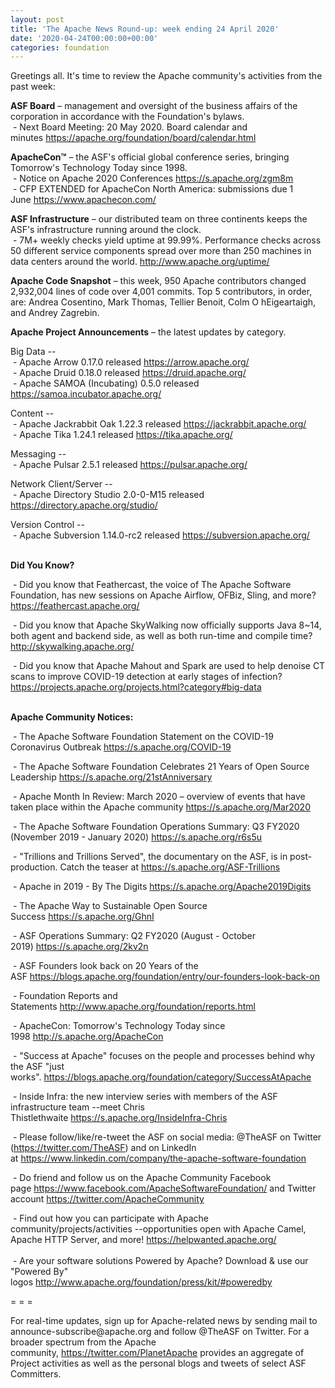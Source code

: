 ```yaml
---
layout: post
title: 'The Apache News Round-up: week ending 24 April 2020'
date: '2020-04-24T00:00:00+00:00'
categories: foundation
---
```

<p></p><p>Greetings all. It's time to review the Apache community's activities from the past week:</p><p><span style="font-weight: 700;">ASF Board</span>&nbsp;– management and oversight of the business affairs of the corporation in accordance with the Foundation's bylaws.<br>&nbsp;- Next Board Meeting: 20 May 2020. Board calendar and minutes&nbsp;<a href="https://apache.org/foundation/board/calendar.html" target="_blank">https://apache.org/foundation/board/calendar.html</a><br></p><p><span style="font-weight: 700;">ApacheCon™</span>&nbsp;– the ASF's official global conference series, bringing Tomorrow's Technology Today since 1998.<br>&nbsp;- Notice on Apache 2020 Conferences&nbsp;<a href="https://s.apache.org/zgm8m" target="_blank">https://s.apache.org/zgm8m</a>&nbsp;<br>&nbsp;- CFP EXTENDED for ApacheCon North America: submissions due 1 June&nbsp;<a href="https://www.apachecon.com/" rel="noreferrer" target="_blank" data-saferedirecturl="https://www.google.com/url?q=https://www.apachecon.com/&amp;source=gmail&amp;ust=1586580638108000&amp;usg=AFQjCNHWvI4YD7_WAkITrTu6zUFosJod2Q">https://www.apachecon.com/</a></p><p><span style="font-weight: 700;"></span></p><p><span style="font-weight: 700;">ASF Infrastructure</span>&nbsp;– our distributed team on three continents keeps the ASF's infrastructure running around the clock.<br>&nbsp;-
 7M+ weekly checks yield uptime at 99.99%. Performance checks across 50
 different service components spread over more than 250 machines in data
 centers around the world.&nbsp;<a href="http://www.apache.org/uptime/" target="_blank">http://www.apache.org/uptime/</a><br></p><p><span style="font-weight: 700;">Apache Code Snapshot</span>&nbsp;– this week, 950 Apache contributors changed 2,932,004 lines of code over 4,001 commits. Top 5 contributors, in order, are: Andrea Cosentino, Mark Thomas, Tellier Benoit, Colm O hEigeartaigh, and Andrey Zagrebin.<br></p><p><span style="font-weight: 700;">Apache Project Announcements</span>&nbsp;– the latest updates by category.</p><p>Big Data --<br>&nbsp;- Apache <span class="il">Arrow</span> 0.17.0 released <a href="https://arrow.apache.org/" rel="noreferrer" target="_blank" data-saferedirecturl="https://www.google.com/url?q=https://arrow.apache.org/&amp;source=gmail&amp;ust=1587728704835000&amp;usg=AFQjCNGIYUUgwfF3LmwoE0FNV8uCpyEu3A">https://<span class="il">arrow</span>.apache.org/</a><br>&nbsp;- Apache <span class="il">Druid</span> 0.18.0 released <a href="https://druid.apache.org/" target="_blank">https://</a><span class="il"><a href="https://druid.apache.org/" target="_blank">druid</a></span><a href="https://druid.apache.org/" target="_blank">.apache.org/</a><br>&nbsp;- Apache SAMOA (Incubating) 0.5.0 released <a href="https://samoa.incubator.apache.org/" target="_blank">https://samoa.incubator.apache.org/</a> <span style="font-size: 14px;"></span><br></p><p>Content --<br>&nbsp;- Apache Jackrabbit Oak 1.22.3 released <a href="https://jackrabbit.apache.org/" target="_blank">https://jackrabbit.apache.org/</a><br>&nbsp;- Apache Tika 1.24.1 released <a href="https://tika.apache.org/" target="_blank">https://tika.apache.org/</a><br></p>Messaging --<br>&nbsp;- Apache Pulsar 2.5.1 released <a href="https://pulsar.apache.org/" target="_blank">https://pulsar.apache.org/</a>&nbsp; <br><p></p><p>Network Client/Server --<br>&nbsp;- Apache Directory Studio 2.0-0-M15 released <a href="https://directory.apache.org/studio/" target="_blank">https://directory.apache.org/studio/</a> </p><p>Version Control --<br>&nbsp;- Apache Subversion 1.14.0-rc2 released <a href="https://subversion.apache.org/" target="_blank">https://subversion.apache.org/</a> <span style="font-size: 14px;"></span></p><p><a href="http://apache.org/foundation/board/calendar.html"><span style="font-weight: 700;"></span></a><br><span style="font-weight: 700;">Did You Know?</span></p><p>&nbsp;- Did you know that Feathercast, the voice of The Apache Software Foundation, has new sessions on Apache Airflow, OFBiz, Sling, and more? <a href="https://feathercast.apache.org/" target="_blank">https://feathercast.apache.org/</a> <br></p><p>&nbsp;- Did you know that Apache SkyWalking now officially supports Java 8~14, both agent and backend side, as well as both run-time and compile time? <a href="http://skywalking.apache.org/" target="_blank">http://skywalking.apache.org/</a>&nbsp;</p><p>&nbsp;- Did you know that Apache Mahout and Spark are used to help denoise CT scans to improve COVID-19 detection at early stages of infection? <a href="https://projects.apache.org/projects.html?category#big-data" target="_blank">https://projects.apache.org/projects.html?category#big-data</a>&nbsp;</p><div><br></div><div><span style="font-weight: 700;">Apache Community Notices:</span></div><p>&nbsp;- The Apache Software Foundation Statement on the COVID-19 Coronavirus Outbreak&nbsp;<a href="https://s.apache.org/COVID-19" target="_blank">https://s.apache.org/COVID-19</a>&nbsp;&nbsp;</p><p>&nbsp;- The Apache Software Foundation Celebrates 21 Years of Open Source Leadership&nbsp;<a href="https://s.apache.org/21stAnniversary" rel="noreferrer" target="_blank" data-saferedirecturl="https://www.google.com/url?q=https://s.apache.org/21stAnniversary&amp;source=gmail&amp;ust=1586580638108000&amp;usg=AFQjCNHhBfHrSsg8TFX4Lwsa4GFZdonhcA">https://s.apache.org/21stAnniv<wbr>ersary</a></p><p>&nbsp;- Apache Month In Review: March 2020 – overview of events that have taken place within the Apache community&nbsp;<a href="https://s.apache.org/Mar2020" target="_blank">https://s.apache.org/Mar2020</a><br></p><p>&nbsp;- The Apache Software Foundation Operations Summary: Q3 FY2020 (November 2019 - January 2020)&nbsp;<a href="https://s.apache.org/r6s5u" target="_blank">https://s.apache.org/r6s5u</a>&nbsp;&nbsp;</p><p>&nbsp;- "Trillions and Trillions Served", the documentary on the ASF, is in post-production. Catch the teaser at&nbsp;<a href="https://s.apache.org/ASF-Trillions">https://s.apache.org/ASF-Trillions</a></p><p>&nbsp;- Apache in 2019 - By The Digits&nbsp;<a href="https://s.apache.org/Apache2019Digits">https://s.apache.org/Apache2019Digits</a></p><p>&nbsp;- The Apache Way to Sustainable Open Source Success&nbsp;<a href="https://s.apache.org/GhnI">https://s.apache.org/GhnI</a></p><p>&nbsp;- ASF Operations Summary: Q2 FY2020 (August - October 2019)&nbsp;<a href="https://s.apache.org/2kv2n">https://s.apache.org/2kv2n</a></p><p>&nbsp;- ASF Founders look back on 20 Years of the ASF&nbsp;<a href="https://blogs.apache.org/foundation/entry/our-founders-look-back-on" target="_blank">https://blogs.apache.org/foundation/entry/our-founders-look-back-on</a><br></p><p>&nbsp;- Foundation Reports and Statements&nbsp;<a href="http://www.apache.org/foundation/reports.html">http://www.apache.org/foundation/reports.html</a></p><p>&nbsp;- ApacheCon: Tomorrow's Technology Today since 1998&nbsp;<a href="http://s.apache.org/ApacheCon">http://s.apache.org/ApacheCon</a></p><p>&nbsp;- "Success at Apache" focuses on the people and processes behind why the ASF "just works".&nbsp;<a href="https://blogs.apache.org/foundation/category/SuccessAtApache" target="_blank">https://blogs.apache.org/foundation/category/SuccessAtApache</a><br></p><div><p>&nbsp;- Inside Infra: the new interview series with members of the ASF infrastructure team --meet Chris Thistlethwaite&nbsp;<a href="https://s.apache.org/InsideInfra-Chris" rel="noreferrer" target="_blank" data-saferedirecturl="https://www.google.com/url?q=https://s.apache.org/InsideInfra-Chris&amp;source=gmail&amp;ust=1586580283558000&amp;usg=AFQjCNGN451iFhF1FutB7nKGJ1OYQE-BNw">https://s.apache.org/InsideInf<wbr>ra-Chris</a></p><p>&nbsp;- Please follow/like/re-tweet the ASF on social media: @TheASF on Twitter (<a href="https://twitter.com/TheASF">https://twitter.com/TheASF</a>) and on LinkedIn at&nbsp;<a href="https://www.linkedin.com/company/the-apache-software-foundation">https://www.linkedin.com/company/the-apache-software-foundation</a></p><p>&nbsp;- Do friend and follow us on the Apache Community Facebook page&nbsp;<a href="https://www.facebook.com/ApacheSoftwareFoundation/">https://www.facebook.com/ApacheSoftwareFoundation/</a>&nbsp;and Twitter account&nbsp;<a href="https://twitter.com/ApacheCommunity">https://twitter.com/ApacheCommunity</a></p></div><div>&nbsp;-
 Find out how you can participate with Apache 
community/projects/activities --opportunities open with Apache Camel, 
Apache HTTP Server, and more!&nbsp;<a href="https://helpwanted.apache.org/">https://helpwanted.apache.org/</a></div><div><br>&nbsp;- Are your software solutions Powered by Apache? Download &amp; use our "Powered By" logos&nbsp;<a href="http://www.apache.org/foundation/press/kit/#poweredby">http://www.apache.org/foundation/press/kit/#poweredby</a><br></div><p><span class="LrzXr"></span><span class="LrzXr"></span></p><div><p>= = =</p><p>For
 real-time updates, sign up for Apache-related news by sending mail to 
announce-subscribe@apache.org and follow @TheASF on Twitter. For a 
broader spectrum from the Apache community,&nbsp;<a href="https://twitter.com/PlanetApache">https://twitter.com/PlanetApache</a>&nbsp;provides an aggregate of Project activities as well as the personal blogs and tweets of select ASF Committers.</p></div><p></p>
